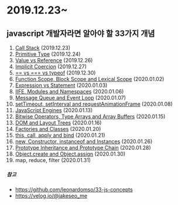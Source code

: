 # 2019.12.23~

## javascript 개발자라면 알아야 할 33가지 개념

1.  [Call Stack](https://github.com/LeeChaeng/javascript_33concepts/tree/master/01.Call_Stack) (2019.12.23)
2.  [Primitive Type](https://github.com/LeeChaeng/javascript_33concepts/tree/master/02.Primitive_Type) (2019.12.24)
3.  [Value vs Reference](https://github.com/LeeChaeng/javascript_33concepts/tree/master/03.Value_VS_Reference) (2019.12.26)
4.  [Implicit Coercion](https://github.com/LeeChaeng/javascript_33concepts/tree/master/04.ImplicitCoercion) (2019.12.27)
5.  [== vs === vs typeof](https://github.com/LeeChaeng/javascript_33concepts/tree/master/05.%3D%3D%20vs%20%3D%3D%3D%20vs%20typeof) (2019.12.30)
6.  [Function Scope, Block Scope and Lexical Scope](https://github.com/LeeChaeng/javascript_33concepts/tree/master/06.Function_Bolck_Lexical_Scope) (2020.01.02)
7.  [Expression vs Statement](https://github.com/LeeChaeng/javascript_33concepts/tree/master/07.Expression_VS_Statement) (2020.01.03)
8.  [IIFE, Modules and Namespaces](https://github.com/LeeChaeng/javascript_33concepts/tree/master/08.IIFE) (2020.01.06)
9.  [Message Queue and Event Loop](https://github.com/LeeChaeng/javascript_33concepts/tree/master/09.Message%20Queue%20and%20Event%20Loop) (2020.01.07)
10. [setTimeout, setInterval and requestAnimationFrame](https://github.com/LeeChaeng/javascript_33concepts/tree/master/10.%20setTimeout%2C%20setInterval%20and%20requestAnimationFrame) (2020.01.08)
11. [JavaScript Engines](https://github.com/LeeChaeng/javascript_33concepts/tree/master/11.%20JavaScript%20Engines) (2020.01.13)
12. [Bitwise Operators, Type Arrays and Array Buffers](https://github.com/LeeChaeng/javascript_33concepts/tree/master/12.Bitwise%20Operators%2C%20Type%20Arrays%20and%20Array%20Buffers) (2020.01.15)
13. [DOM and Layout Trees](https://github.com/LeeChaeng/javascript_33concepts/tree/master/13.DOM%20and%20Layout%20Trees) (2020.01.16)
14. [Factories and Classes](https://github.com/LeeChaeng/javascript_33concepts/tree/master/14.Factories%20and%20Classes) (2020.01.20)
15. [this, call, apply and bind](https://github.com/LeeChaeng/javascript_33concepts/tree/master/15.%20this%2C%20call%2C%20apply%20and%20bind) (2020.01.21)
16. [new, Constructor, instanceof and Instances](https://github.com/LeeChaeng/javascript_33concepts/tree/master/16.new) (2020.01.26)
17. [Prototype Inheritance and Prototype Chain](https://github.com/LeeChaeng/javascript_33concepts/tree/master/17.Prototype%20Inheritance%20and%20Prototype%20Chain) (2020.01.28)
18. [Object.create and Object.assign](https://github.com/LeeChaeng/javascript_33concepts/tree/master/18.Object.create%20and%20Object.assign) (2020.01.30)
19. map, reduce, filter (2020.01.31)

##### 참고

- https://github.com/leonardomso/33-js-concepts
- https://velog.io/@jakeseo_me
